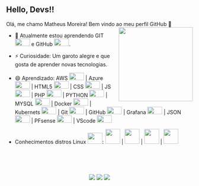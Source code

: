 ## Hello, Devs!!
 Olá, me chamo Matheus Moreira! Bem vindo ao meu perfil GitHub 👋 <img width="200px" align="right" src="https://github.com/mmatheusr/mmatheusr/blob/main/octocat-1718143577968.png">

- 🌱 Atualmente estou aprendendo GIT <img src="https://cdn.jsdelivr.net/gh/devicons/devicon@latest/icons/git/git-original.svg" width="40" height="20"/> e GitHub <img src="https://cdn.jsdelivr.net/gh/devicons/devicon@latest/icons/github/github-original.svg" width="40" height="20"/>.
- ⚡ Curiosidade: Um garoto alegre e que gosta de aprender novas tecnologias.
- 😄 Aprendizado: AWS <code><img src="https://cdn.jsdelivr.net/gh/devicons/devicon@latest/icons/amazonwebservices/amazonwebservices-original-wordmark.svg" width="40" height="20"/></code> | Azure <code><img src="https://cdn.jsdelivr.net/gh/devicons/devicon@latest/icons/azure/azure-original.svg" width="40" height="20"/></code> | HTML5 <code><img src="https://cdn.jsdelivr.net/gh/devicons/devicon@latest/icons/html5/html5-original-wordmark.svg" width="40" height="20"/></code> | CSS <code><img src="https://cdn.jsdelivr.net/gh/devicons/devicon@latest/icons/css3/css3-original-wordmark.svg" width="40" height="20"/></code> | JS <code><img src="https://cdn.jsdelivr.net/gh/devicons/devicon@latest/icons/javascript/javascript-original.svg" width="40" height="20"/></code> | PHP <code><img src="https://cdn.jsdelivr.net/gh/devicons/devicon@latest/icons/php/php-original.svg" width="40" height="20"/></code> | PYTHON <code><img src="https://cdn.jsdelivr.net/gh/devicons/devicon@latest/icons/python/python-original-wordmark.svg" width="40" height="20"/></code> | MYSQL <code><img src="https://cdn.jsdelivr.net/gh/devicons/devicon@latest/icons/mysql/mysql-original-wordmark.svg" width="40" height="20"/></code> | Docker <code><img src="https://cdn.jsdelivr.net/gh/devicons/devicon@latest/icons/docker/docker-original-wordmark.svg" width="40" height="20"/></code> | Kubernets <code><img src="https://cdn.jsdelivr.net/gh/devicons/devicon@latest/icons/kubernetes/kubernetes-original.svg" width="40" height="20"/></code> | Git <code><img src="https://cdn.jsdelivr.net/gh/devicons/devicon@latest/icons/git/git-original-wordmark.svg" width="40" height="20"/></code> | GitHub <code><img src="https://cdn.jsdelivr.net/gh/devicons/devicon@latest/icons/github/github-original-wordmark.svg" width="40" height="20"/></code> | Grafana <code><img src="https://cdn.jsdelivr.net/gh/devicons/devicon@latest/icons/grafana/grafana-original-wordmark.svg" width="40" height="20"/></code> | JSON <code><img src="https://cdn.jsdelivr.net/gh/devicons/devicon@latest/icons/json/json-original.svg" width="40" height="20"/></code> | PFsense <code><img src="https://cdn.jsdelivr.net/gh/devicons/devicon@latest/icons/pfsense/pfsense-original-wordmark.svg" width="40" height="20"/></code> | VScode <code><img src="https://cdn.jsdelivr.net/gh/devicons/devicon@latest/icons/vscode/vscode-original-wordmark.svg" width="40" height="20"/></code>

- Conhecimentos distros Linux <img src="https://cdn.jsdelivr.net/gh/devicons/devicon@latest/icons/linux/linux-original.svg" width="40" height="30"/>: <img src="https://cdn.jsdelivr.net/gh/devicons/devicon@latest/icons/archlinux/archlinux-original.svg" width="40" height="40"/> | <img src="https://cdn.jsdelivr.net/gh/devicons/devicon@latest/icons/debian/debian-original.svg" width="40" height="40"/> | <img src="https://cdn.jsdelivr.net/gh/devicons/devicon@latest/icons/ubuntu/ubuntu-original.svg" width="40" height="40"/> | <img src="https://cdn.jsdelivr.net/gh/devicons/devicon@latest/icons/raspberrypi/raspberrypi-original.svg" width="40" height="40"/>


<br><br><br>

<div align="center">
<a href="https://www.instagram.com/mmoreirar2/" target="_blank"><img loading="lazy" src="https://img.shields.io/badge/-Instagram-%23E4405F?style=for-the-badge&logo=instagram&logoColor=white" target="_blank"></a>
<a href = "mailto:mmatheusmoreira30@gmail.com"><img loading="lazy" src="https://img.shields.io/badge/Gmail-D14836?style=for-the-badge&logo=gmail&logoColor=white" target="_blank"></a>
<a href="https://www.linkedin.com/in/matheus-moreira-1b9936275" target="_blank"><img loading="lazy" src="https://img.shields.io/badge/-LinkedIn-%230077B5?style=for-the-badge&logo=linkedin&logoColor=white" target="_blank"></a>   
</div>

